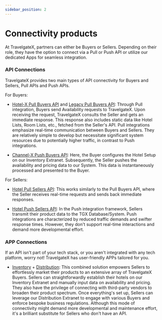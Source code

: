 ```yaml
---
sidebar_position: 2
---
```


# Connectivity products

At TravelgateX, partners can either be Buyers or Sellers. Depending on their role, they have the option to connect via a Pull or Push API or utilize our dedicated Apps for seamless integration.

### API Connections

TravelgateX provides two main types of API connectivity for Buyers and Sellers, Pull APIs and Push APIs.

For Buyers:

* [Hotel-X Pull Buyers API](../apis/for-buyers/hotel-x-pull-buyers-api/quickstart.mdx) and
 [Legacy Pull Buyers API](../apis/for-buyers/legacy-pull-buyers-api/overview.md): Through Pull integration, Buyers send Availability requests to TravelgateX. Upon receiving the request, TravelgateX consults the Seller and gets an immediate response. This response also includes static data like Hotel Lists, Room Lists, etc., fetched from the Seller's API. Pull integrations emphasize real-time communication between Buyers and Sellers. They are relatively simple to develop but necessitate significant system resources due to potentially higher traffic, in contrast to Push integrations.

* [Channel-X Push Buyers API](../apis/for-buyers/channel-x-push-buyers-api/overview.md): Here, the Buyer configures the Hotel Setup on our Inventory Extranet. Subsequently, the Seller pushes the availability and pricing data to our System. This data is instantaneously processed and presented to the Buyer.

For Sellers:

* [Hotel Pull Sellers API](../apis/for-sellers/hotel-pull-sellers-api/overview.md): This works similarly to the Pull Buyers API, where the Seller receives real-time requests and sends back immediate responses.

* [Hotel Push Sellers API](../apis/for-sellers/hotel-push-sellers-api/overview.md): In the Push integration framework, Sellers transmit their product data to the TGX Database/System. Push integrations are characterized by reduced traffic demands and swifter response times. However, they don't support real-time interactions and demand more developmental effort.

### APP Connections

If an API isn't part of your tech stack, or you aren't integrated with any tech platform, worry not! TravelgateX has user-friendly APPs tailored for you.

* [Inventory](../apps/inventory/overview) + [Distribution](../apps/distribution/overview.md): This combined solution empowers Sellers to effortlessly market their products to an extensive array of TravelgateX Buyers. Sellers can straightforwardly establish their hotels on our Inventory Extranet and manually input data on availability and pricing. They also have the privilege of connecting with third-party vendors to broaden their product spectrum. Once everything's set up, Sellers can leverage our Distribution Extranet to engage with various Buyers and enforce bespoke business regulations. Although this mode of connectivity might demand more developmental and maintenance effort, it's a brilliant substitute for Sellers who don't have an API.
